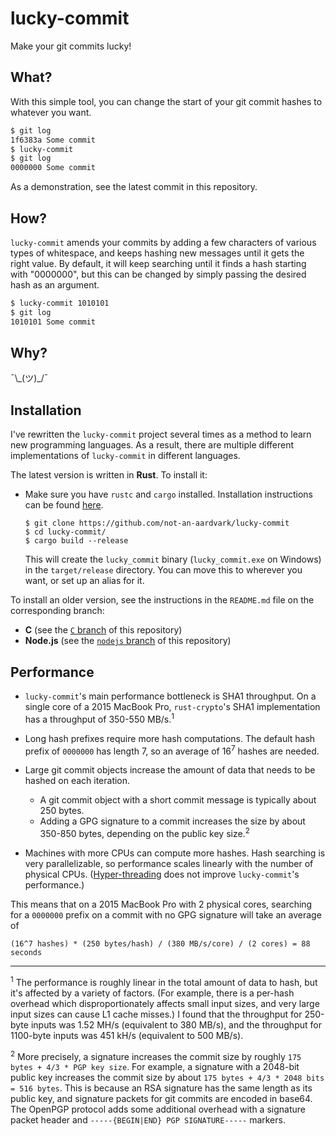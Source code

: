 # lucky-commit

Make your git commits lucky!

## What?

With this simple tool, you can change the start of your git commit hashes to whatever you want.

```bash
$ git log
1f6383a Some commit
$ lucky-commit
$ git log
0000000 Some commit
```

As a demonstration, see the latest commit in this repository.

## How?

`lucky-commit` amends your commits by adding a few characters of various types of whitespace, and keeps hashing new messages until it gets the right value. By default, it will keep searching until it finds a hash starting with "0000000", but this can be changed by simply passing the desired hash as an argument.

```bash
$ lucky-commit 1010101
$ git log
1010101 Some commit
```

## Why?

¯\\\_(ツ)_/¯

## Installation

I've rewritten the `lucky-commit` project several times as a method to learn new programming languages. As a result, there are multiple different implementations of `lucky-commit` in different languages.

The latest version is written in **Rust**. To install it:

* Make sure you have `rustc` and `cargo` installed. Installation instructions can be found [here](https://doc.rust-lang.org/book/second-edition/ch01-01-installation.html#installation).

    ```
    $ git clone https://github.com/not-an-aardvark/lucky-commit
    $ cd lucky-commit/
    $ cargo build --release
    ```

    This will create the `lucky_commit` binary (`lucky_commit.exe` on Windows) in the `target/release` directory. You can move this to wherever you want, or set up an alias for it.

To install an older version, see the instructions in the `README.md` file on the corresponding branch:

* **C** (see the [`C` branch](https://github.com/not-an-aardvark/lucky-commit/tree/C) of this repository)
* **Node.js** (see the [`nodejs` branch](https://github.com/not-an-aardvark/lucky-commit/tree/nodejs) of this repository)

## Performance

* `lucky-commit`'s main performance bottleneck is SHA1 throughput. On a single core of a 2015 MacBook Pro, `rust-crypto`'s SHA1 implementation has a throughput of 350-550 MB/s.<sup>1</sup>
* Long hash prefixes require more hash computations. The default hash prefix of `0000000` has length 7, so an average of 16<sup>7</sup> hashes are needed.
* Large git commit objects increase the amount of data that needs to be hashed on each iteration.
    * A git commit object with a short commit message is typically about 250 bytes.
    * Adding a GPG signature to a commit increases the size by about 350-850 bytes, depending on the public key size.<sup>2</sup>

* Machines with more CPUs can compute more hashes. Hash searching is very parallelizable, so performance scales linearly with the number of physical CPUs. ([Hyper-threading](https://en.wikipedia.org/wiki/Hyper-threading) does not improve `lucky-commit`'s performance.)

This means that on a 2015 MacBook Pro with 2 physical cores, searching for a `0000000` prefix on a commit with no GPG signature will take an average of

```
(16^7 hashes) * (250 bytes/hash) / (380 MB/s/core) / (2 cores) = 88 seconds
```

---

<sup>1</sup> The performance is roughly linear in the total amount of data to hash, but it's affected by a variety of factors. (For example, there is a per-hash overhead which disproportionately affects small input sizes, and very large input sizes can cause L1 cache misses.) I found that the throughput for 250-byte inputs was 1.52 MH/s (equivalent to 380 MB/s), and the throughput for 1100-byte inputs was 451 kH/s (equivalent to 500 MB/s).

<sup>2</sup> More precisely, a signature increases the commit size by roughly `175 bytes + 4/3 * PGP key size`. For example, a signature with a 2048-bit public key increases the commit size by about `175 bytes + 4/3 * 2048 bits = 516 bytes`. This is because an RSA signature has the same length as its public key, and signature packets for git commits are encoded in base64. The OpenPGP protocol adds some additional overhead with a signature packet header and `-----{BEGIN|END} PGP SIGNATURE-----` markers.
